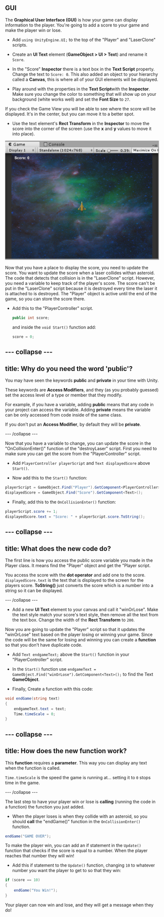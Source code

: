 ## GUI

The **Graphical User Interface (GUI)** is how your game can display information to the player. You're going to add a score to your game and make the player win or lose.

+ Add `using UnityEngine.UI;` to the top of the "Player" and "LaserClone" scripts.

+ Create an **UI Text** element (**GameObject > UI > Text**) and rename it `Score`.

+ In the "Score" **Inspector** there is a text box in the **Text Script** property. Change the text to `Score: 0`. This also added an object to your hierarchy called a **Canvas**, this is where all of your GUI elements will be displayed.

+ Play around with the properties in the **Text Script**with the **Inspector**. Make sure you change the color to something that will show up on your background (white works well) and set the **Font Size** to `27`.

If you check the Game View you will be able to see where the score will be displayed. It's in the center, but you can move it to a better spot.

+ Use the text element's **Rect Transform** in the **Inspector** to move the score into the corner of the screen (use the **x** and **y** values to move it into place).

![](images/GUIImage.png)

Now that you have a place to display the score, you need to update the score. You want to update the score when a laser collides withan asteroid. The code that detects that collision is in the "LaserClone" script. However, you need a variable to keep track of the player's score. The score can't be put in the "LaserClone" script because it is destroyed every time the laser it is attached to is destroyed. The "Player" object is active until the end of the game, so you can store the score there.

+ Add this to the "PlayerController" script. 
   
   ```csharp
   public int score;
   ```

   and inside the `void Start()` function add:
   
   ```csharp
   score = 0;
   ```

--- collapse ---
---
title: Why do you need the word 'public'?
---

You may have seen the keywords **public** and **private** in your time with Unity. 

These keywords are **Access Modifiers**, and they (as you probably guessed) set the access level of a type or member that they modify.

For example, if you have a variable, adding **public** means that any code in your project can access the variable. Adding **private** means the variable can be only accessed from code inside of the same class.

If you don't put an **Access Modifier**, by default they will be **private**. 

--- /collapse ---
   
Now that you have a variable to change, you can update the score in the "OnCollisionEnter()" function of the "destroyLaser" script. First you need to make sure you can get the score from the "PlayerController" script.

+ Add `PlayerController playerScript` and `Text displayedScore` above `Start()`.

+ Now add this to the `Start()` function:

```csharp
playerScript = GameObject.Find("Player").GetComponent<PlayerController>();
displayedScore = GameObject.Find("Score").GetComponent<Text>();
```
    
+ Finally, add this to the `OnCollisionEnter()` function:

```csharp
playerScript.score += 1;
displayedScore.text = "Score: " + playerScript.score.ToString();
```
    
--- collapse ---
---
title: What does the new code do?
---

The first line is how you access the public score variable you made in the Player class. It means find the "Player" object and get the "Player script. 

You access the score with the **dot operator** and add one to the score. `displayedScore.text` is the text that is displayed to the screen for the players score. **ToString()** just converts the score which is a number into a string so it can be displayed. 

--- /collapse ---

+ Add a new **UI Text** element to your canvas and call it "winOrLose". Make the text style match your score's text style, then remove all the text from the text box. Change the width of the **Rect Transform** to `200`.

Now you are going to update the "Player" script so that it updates the "winOrLose" text based on the player losing or winning your game. Since the code will be the same for losing and winning you can create a **function** so that you don't have duplicate code.

+ Add `Text endgameText;` above the `Start()` function in your "PlayerController" script.

+ In the `Start()` function use `endgameText = GameObject.Find("winOrLose").GetComponent<Text>();` to find the Text **GameObject**.

+ Finally, Create a function with this code:

```csharp
void endGame(string text)
{
    endgameText.text = text;
    Time.timeScale = 0;
}
```

--- collapse ---
---
title: How does the new function work?
---

This **function** requires a **parameter**. This way you can display any text when the function is called.

`Time.timeScale` is the speed the game is running at... setting it to `0` stops time in the game.

--- /collapse ---
    
The last step to have your player win or lose is **calling** (running the code in a function) the function you just added.

+ When the player loses is when they collide with an asteroid, so you should **call** the "endGame()" function in the `OnCollisionEnter()` function.

```csharp
endGame("GAME OVER");
``` 
 
To make the player win, you can add an if statement in the `Update()` function that checks if the score is equal to a number. When the player reaches that number they will win!
 
+ Add this if statement to the `Update()` function, changing `10` to whatever number you want the player to get to so that they win:

```csharp
if (score == 10)
{
    endGame("You Win!");
}
```

Your player can now win and lose, and they will get a message when they do!
    
    